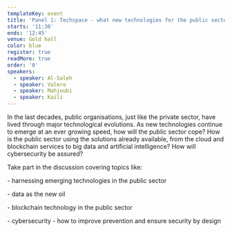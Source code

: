 ```yaml
---
templateKey: event
title: 'Panel 1: Techspace - what new technologies for the public sector?'
starts: '11:30'
ends: '12:45'
venue: Gold hall
color: blue
register: true
readMore: true
order: '0'
speakers:
  - speaker: Al-Saleh
  - speaker: Valero
  - speaker: Mahjoubi
  - speaker: Kaili
---
```

In the last decades, public organisations, just like the private sector, have lived through major technological evolutions. As new technologies continue to emerge at an ever growing speed, how will the public sector cope? How is the public sector using the solutions already available, from the cloud and blockchain services to big data and artificial intelligence? How will cybersecurity be assured? 





Take part in the discussion covering topics like:



\- harnessing emerging technologies in the public sector



\- data as the new oil



\- blockchain technology in the public sector 



\- cybersecurity - how to improve prevention and ensure security by design
